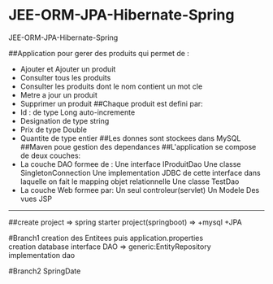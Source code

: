 # JEE-ORM-JPA-Hibernate-Spring
JEE-ORM-JPA-Hibernate-Spring

##Application pour gerer des produits qui permet de :
 *   Ajouter et Ajouter un produit
 *   Consulter tous les produits
 *   Consulter les produits dont le nom contient un mot cle
 *   Metre a jour un produit
 *   Supprimer un produit
##Chaque produit est defini par:
 *   Id : de type Long auto-incremente
 *   Designation de type string
 *   Prix de type Double
 *   Quantite de type entier
##Les donnes sont stockees dans MySQL
##Maven poue gestion des dependances
##L'application se compose de deux couches:
 *   La couche DAO formee de :
        Une interface IProduitDao
        Une classe SingletonConnection
        Une implementation JDBC de cette interface dans laquelle on fait le mapping objet relationnelle
        Une classe TestDao
 *   La couche Web formee par:
        Un seul controleur(servlet)
        Un Modele
        Des vues JSP
****************************************************
##create project => spring starter project(springboot) => +mysql +JPA

#Branch1
creation des Entitees 
puis application.properties  
creation database 
interface DAO => generic:EntityRepository
implementation dao

#Branch2
SpringDate 

